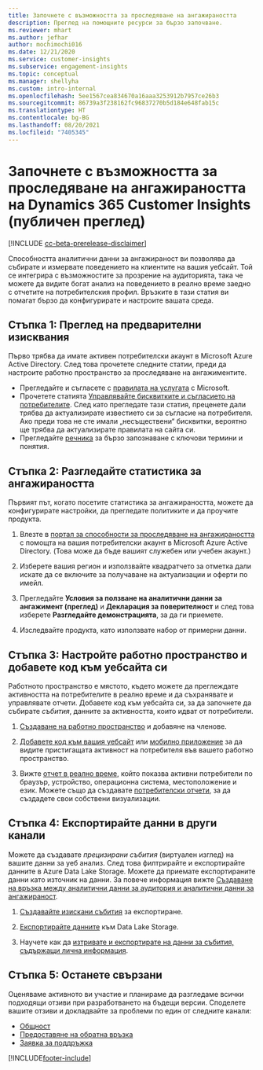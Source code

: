 ```yaml
---
title: Започнете с възможността за проследяване на ангажираността
description: Преглед на помощните ресурси за бързо започване.
ms.reviewer: mhart
ms.author: jefhar
author: mochimochi016
ms.date: 12/21/2020
ms.service: customer-insights
ms.subservice: engagement-insights
ms.topic: conceptual
ms.manager: shellyha
ms.custom: intro-internal
ms.openlocfilehash: 5ee1567cea834670a16aaa3253912b7957ce26b3
ms.sourcegitcommit: 86739a3f238162fc96837270b5d184e648fab15c
ms.translationtype: HT
ms.contentlocale: bg-BG
ms.lasthandoff: 08/20/2021
ms.locfileid: "7405345"
---
```

# <a name="get-started-with-dynamics-365-customer-insights-engagement-insights-capability-public-preview"></a>Започнете с възможността за проследяване на ангажираността на Dynamics 365 Customer Insights (публичен преглед)

[!INCLUDE [cc-beta-prerelease-disclaimer](includes/cc-beta-prerelease-disclaimer.md)]

Способността аналитични данни за ангажираност ви позволява да събирате и измервате поведението на клиентите на вашия уебсайт. Той се интегрира с възможностите за прозрение на аудиторията, така че можете да видите богат анализ на поведението в реално време заедно с отчетите на потребителския профил. Връзките в тази статия ви помагат бързо да конфигурирате и настроите вашата среда.

## <a name="step-1-review-prerequisites"></a>Стъпка 1: Преглед на предварителни изисквания

Първо трябва да имате активен потребителски акаунт в Microsoft Azure Active Directory. След това прочетете следните статии, преди да настроите работно пространство за проследяване на ангажиментите.

- Прегледайте и съгласете с [правилата на услугата](terms-of-service.md) с Microsoft.  
- Прочетете статията [Управлявайте бисквитките и съгласието на потребителите](user-consent-storage.md). След като прегледате тази статия, преценете дали трябва да актуализирате известието си за съгласие на потребителя. Ако преди това не сте имали „несъществени“ бисквитки, вероятно ще трябва да актуализирате правилата на сайта си.
- Прегледайте [речника](glossary.md) за бързо запознаване с ключови термини и понятия.

## <a name="step-2-explore-engagement-insights"></a>Стъпка 2: Разгледайте статистика за ангажираността

Първият път, когато посетите статистика за ангажираността, можете да конфигурирате настройки, да прегледате политиките и да проучите продукта.

1. Влезте в [портал за способности за проследяване на ангажираността](https://pi.dynamics.com) с помощта на вашия потребителски акаунт в Microsoft Azure Active Directory. (Това може да бъде вашият служебен или учебен акаунт.)

1. Изберете вашия регион и използвайте квадратчето за отметка дали искате да се включите за получаване на актуализации и оферти по имейл.

1. Прегледайте **Условия за ползване на аналитични данни за ангажимент (преглед)** и **Декларация за поверителност** и след това изберете **Разгледайте демонстрацията**, за да ги приемете.

1. Изследвайте продукта, като използвате набор от примерни данни.

##  <a name="step-3-set-up-a-workspace-and-add-code-to-your-website"></a>Стъпка 3: Настройте работно пространство и добавете код към уебсайта си

Работното пространство е мястото, където можете да преглеждате активността на потребителите в реално време и да съхранявате и управлявате отчети. Добавете код към уебсайта си, за да започнете да събирате *събития*, данните за активността, които идват от потребители.

1. [Създаване на работно пространство](create-workspace.md) и добавяне на членове.

1. [Добавете код към вашия уебсайт](instrument-website.md) или [мобилно приложение](developer-resources.md#capture-events-from-mobile-apps) за да видите пристигащата активност на потребителя във вашето работно пространство.

1. Вижте [отчет в реално време](view-reports.md), който показва активни потребители по браузър, устройство, операционна система, местоположение и език. Можете също да създавате [потребителски отчети](custom-reports.md), за да създадете свои собствени визуализации.
    
## <a name="step-4-export-data-to-other-channels"></a>Стъпка 4: Експортирайте данни в други канали

Можете да създавате *прецизирани събития* (виртуален изглед) на вашите данни за уеб анализ. След това филтрирайте и експортирайте данните в Azure Data Lake Storage. Можете да приемате експортираните данни като източник на данни. За повече информация вижте [Създаване на връзка между аналитични данни за аудитория и аналитични данни за ангажираност](integrate-audience-insights-engagement-insights.md).

1. [Създавайте изискани събития](refined-events.md) за експортиране.

1. [Експортирайте данните](export-events.md) към Data Lake Storage.

1. Научете как да [изтривате и експортирате на данни за събития, съдържащи лична информация](delete-export-personal-data.md).
 
## <a name="step-5-stay-connected"></a>Стъпка 5: Останете свързани

Оценяваме активното ви участие и планираме да разгледаме всички подходящи отзиви при разработването на бъдещи версии. Споделете вашите отзиви и докладвайте за проблеми по един от следните канали:
- [Общност](https://go.microsoft.com/fwlink/?linkid=2141648)
- [Предоставяне на обратна връзка](https://go.microsoft.com/fwlink/?linkid=2143222)
- [Заявка за поддръжка](https://go.microsoft.com/fwlink/?linkid=2145734) 


[!INCLUDE[footer-include](../includes/footer-banner.md)]
